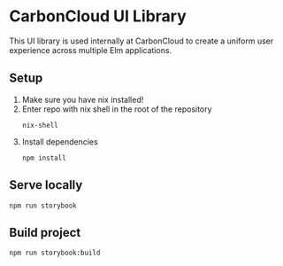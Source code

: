 # CarbonCloud UI Library

This UI library is used internally at CarbonCloud to create a uniform user experience across multiple Elm applications.

## Setup
1. Make sure you have nix installed!
2. Enter repo with nix shell in the root of the repository
   ```
   nix-shell
   ```
3. Install dependencies
   ```
   npm install
   ```

## Serve locally
```
npm run storybook
```

## Build project
```
npm run storybook:build
```
